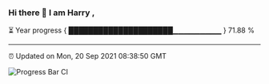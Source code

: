 ### Hi there 👋 I am Harry , 

⏳ Year progress { █████████████████████▁▁▁▁▁▁▁▁▁ } 71.88 %

---

⏰ Updated on Mon, 20 Sep 2021 08:38:50 GMT

![Progress Bar CI](https://github.com/duykhang68/duykhang68/workflows/Progress%20Bar%20CI/badge.svg)
